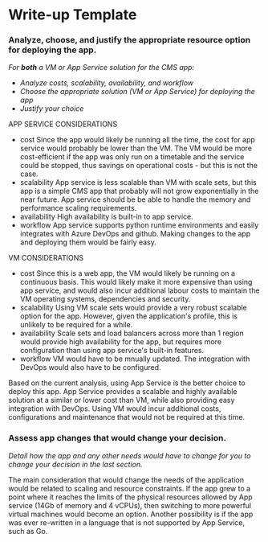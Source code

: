 # Write-up Template

### Analyze, choose, and justify the appropriate resource option for deploying the app.

*For **both** a VM or App Service solution for the CMS app:*
- *Analyze costs, scalability, availability, and workflow*
- *Choose the appropriate solution (VM or App Service) for deploying the app*
- *Justify your choice*

APP SERVICE CONSIDERATIONS
- cost
    Since the app would likely be running all the time, the cost for app service would probably be lower than the VM. The VM would be more cost-efficient if the app was only run 
    on a timetable and the service could be stopped, thus savings on operational costs - but this is not the case.
- scalability
    App service is less scalable than VM with scale sets, but this app is a simple CMS app that probably will not grow exponentially in the near future. App service should be 
    be able to handle the memory and performance scaling requirements.
- availability
    High availability is built-in to app service. 
- workflow
    App service supports python runtime environments and easily integrates with Azure DevOps and github. Making changes to the app and deploying them would be fairly easy.

VM CONSIDERATIONS
- cost
    Since this is a web app, the VM would likely be running on a continuous basis. This would likely make it more expensive than using app service, and would also incur additional
    labour costs to maintain the VM operating systems, dependencies and security. 
- scalability
    Using VM scale sets would provide a very robust scalable option for the app. However, given the application's profile, this is unlikely to be required for a while.
- availability
    Scale sets and load balancers across more than 1 region would provide high availability for the app, but requires more configuration than using app service's built-in features.
- workflow
    VM would have to be mnually updated. The integration with DevOps would also have to be configured.


Based on the current analysis, using App Service is the better choice to deploy this app. App Service provides a scalable and highly available solution at a similar or lower cost than VM, while also providing easy integration with DevOps. Using VM would incur additional costs, configurations and maintenance that would not be required at this time. 


### Assess app changes that would change your decision.

*Detail how the app and any other needs would have to change for you to change your decision in the last section.* 

The main consideration that would change the needs of the application would be related to scaling and resource constraints. If the app grew to a point where it reaches the limits of the physical resources allowed by App service (14Gb of memory and 4 vCPUs), then switching to more powerful virtual machines would become an option. Another possibility is if the app was ever re-written in a language that is not supported by App Service, such as Go. 